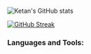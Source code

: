 ![Ketan's GitHub stats](https://github-readme-stats.vercel.app/api?username=ketan-jpmc&count_private=true&show_icons=true&hide=stars,issues)

[![GitHub Streak](https://github-readme-streak-stats.herokuapp.com/?user=ketan-jpmc)](https://git.io/streak-stats)

<h3 align="left">Languages and Tools:</h3>
